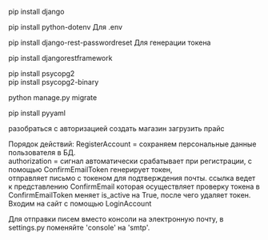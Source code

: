 
pip install django

pip install python-dotenv  Для .env

pip install django-rest-passwordreset  Для генерации токена  

pip install djangorestframework  

pip install psycopg2      
pip install psycopg2-binary  

python manage.py migrate

pip install pyyaml

разобраться с авторизацией
создать магазин
загрузить прайс

Порядок действий: 
RegisterAccount = сохраняем персональные данные пользователя в БД.  
authorization = сигнал автоматически срабатывает при регистрации, с помощью ConfirmEmailToken генерирует токен,  
отправляет письмо с токеном для подтверждения почты. 
ссылка ведет к представлению ConfirmEmail которая осуществляет проверку токена в ConfirmEmailToken меняет is_active на 
True, после чего удаляет токен. 
Входим на сайт с помощью LoginAccount



Для отправки писем вместо консоли на электронную почту, в settings.py поменяйте 'console' на 'smtp'.


